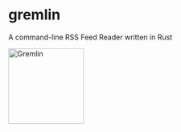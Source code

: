 # gremlin

A command-line RSS Feed Reader written in Rust

<img src="https://github.com/user-attachments/assets/42ca4f08-0989-4a53-8b18-77c642e979fa" alt="Gremlin" width="150"/>
